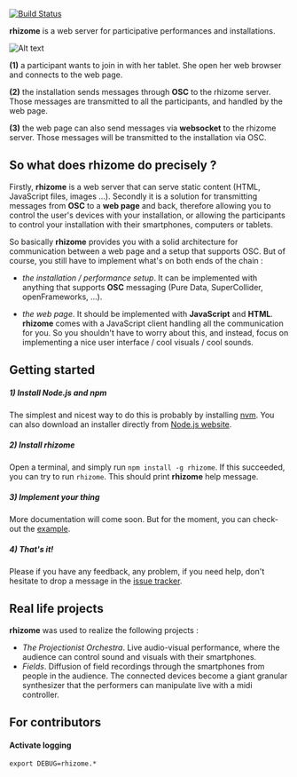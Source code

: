 [![Build Status](https://travis-ci.org/sebpiq/rhizome.png)](https://travis-ci.org/sebpiq/rhizome)

**rhizome** is a web server for participative performances and installations.


![Alt text](https://raw2.github.com/sebpiq/rhizome/master/images/schema.png)

**(1)** a participant wants to join in with her tablet. She open her web browser and connects to the web page.

**(2)** the installation sends messages through **OSC** to the rhizome server. Those messages are transmitted to all the participants, and handled by the web page.

**(3)** the web page can also send messages via **websocket** to the rhizome server. Those messages will be transmitted to the installation via OSC. 


So what does rhizome do precisely ?
-------------------------------------

Firstly, **rhizome** is a web server that can serve static content (HTML, JavaScript files, images ...). Secondly it is a solution for transmitting messages from **OSC** to a **web page** and back, therefore allowing you to control the user's devices with your installation, or allowing the participants to control your installation with their smartphones, computers or tablets.

So basically **rhizome** provides you with a solid architecture for communication between a web page and a setup that supports OSC. But of course, you still have to implement what's on both ends of the chain :

- *the installation / performance setup*. It can be implemented with anything that supports **OSC** messaging (Pure Data, SuperCollider, openFrameworks, ...).

- *the web page*. It should be implemented with **JavaScript** and **HTML**. **rhizome** comes with a JavaScript client handling all the communication for you. So you shouldn't have to worry about this, and instead, focus on implementing a nice user interface / cool visuals / cool sounds.


Getting started
-----------------

##### 1) Install Node.js and npm

The simplest and nicest way to do this is probably by installing [nvm](https://github.com/creationix/nvm). You can also download an installer directly from [Node.js website](http://nodejs.org/download/).


##### 2) Install rhizome

Open a terminal, and simply run `npm install -g rhizome`. If this succeeded, you can try to run `rhizome`. This should print **rhizome** help message.


##### 3) Implement your thing 

More documentation will come soon. But for the moment, you can check-out the [example](https://github.com/sebpiq/rhizome/tree/master/example).


##### 4) That's it!

Please if you have any feedback, any problem, if you need help, don't hesitate to drop a message in the [issue tracker](https://github.com/sebpiq/rhizome/issues). 


Real life projects
----------------------

**rhizome** was used to realize the following projects :

- *The Projectionist Orchestra*. Live audio-visual performance, where the audience can control sound and visuals with their smartphones.
- *Fields*. Diffusion of field recordings through the smartphones from people in the audience. The connected devices become a giant granular synthesizer that the performers can manipulate live with a midi controller.


For contributors
------------------

#### Activate logging

```
export DEBUG=rhizome.*
```
